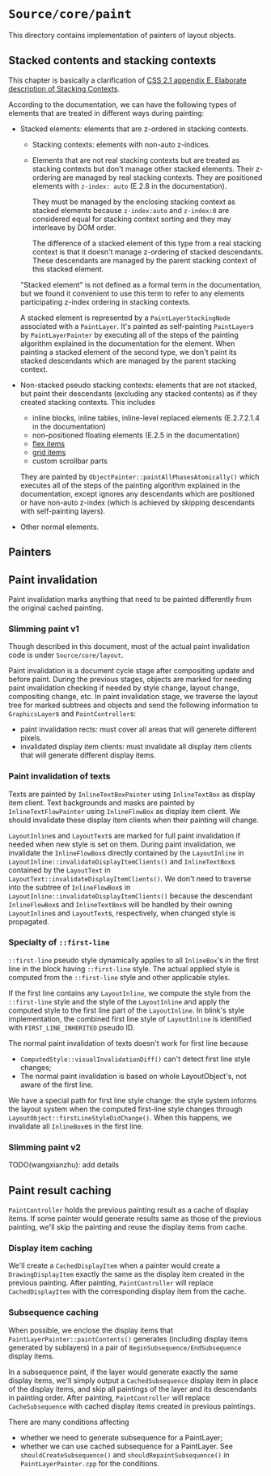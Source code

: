# `Source/core/paint`

This directory contains implementation of painters of layout objects.

## Stacked contents and stacking contexts

This chapter is basically a clarification of [CSS 2.1 appendix E. Elaborate description
of Stacking Contexts](http://www.w3.org/TR/CSS21/zindex.html).

According to the documentation, we can have the following types of elements that are
treated in different ways during painting:

*   Stacked elements: elements that are z-ordered in stacking contexts.

    *   Stacking contexts: elements with non-auto z-indices.

    *   Elements that are not real stacking contexts but are treated as stacking
        contexts but don't manage other stacked elements. Their z-ordering are
        managed by real stacking contexts. They are positioned elements with
        `z-index: auto` (E.2.8 in the documentation).

        They must be managed by the enclosing stacking context as stacked elements
        because `z-index:auto` and `z-index:0` are considered equal for stacking
        context sorting and they may interleave by DOM order.

        The difference of a stacked element of this type from a real stacking context
        is that it doesn't manage z-ordering of stacked descendants. These descendants
        are managed by the parent stacking context of this stacked element.

    "Stacked element" is not defined as a formal term in the documentation, but we found
    it convenient to use this term to refer to any elements participating z-index ordering
    in stacking contexts.

    A stacked element is represented by a `PaintLayerStackingNode` associated with a
    `PaintLayer`. It's painted as self-painting `PaintLayer`s by `PaintLayerPainter`
    by executing all of the steps of the painting algorithm explained in the documentation
    for the element. When painting a stacked element of the second type, we don't
    paint its stacked descendants which are managed by the parent stacking context.

*   Non-stacked pseudo stacking contexts: elements that are not stacked, but paint
    their descendants (excluding any stacked contents) as if they created stacking
    contexts. This includes

    *   inline blocks, inline tables, inline-level replaced elements
        (E.2.7.2.1.4 in the documentation)
    *   non-positioned floating elements (E.2.5 in the documentation)
    *   [flex items](http://www.w3.org/TR/css-flexbox-1/#painting)
    *   [grid items](http://www.w3.org/TR/css-grid-1/#z-order)
    *   custom scrollbar parts

    They are painted by `ObjectPainter::paintAllPhasesAtomically()` which executes
    all of the steps of the painting algorithm explained in the documentation, except
    ignores any descendants which are positioned or have non-auto z-index (which is
    achieved by skipping descendants with self-painting layers).

*   Other normal elements.

## Painters

## Paint invalidation

Paint invalidation marks anything that need to be painted differently from the original
cached painting.

### Slimming paint v1

Though described in this document, most of the actual paint invalidation code is under
`Source/core/layout`.

Paint invalidation is a document cycle stage after compositing update and before paint.
During the previous stages, objects are marked for needing paint invalidation checking
if needed by style change, layout change, compositing change, etc. In paint invalidation stage,
we traverse the layout tree for marked subtrees and objects and send the following information
to `GraphicsLayer`s and `PaintController`s:

*   paint invalidation rects: must cover all areas that will generete different pixels.
*   invalidated display item clients: must invalidate all display item clients that will
    generate different display items.

### Paint invalidation of texts

Texts are painted by `InlineTextBoxPainter` using `InlineTextBox` as display item client.
Text backgrounds and masks are painted by `InlineTextFlowPainter` using `InlineFlowBox`
as display item client. We should invalidate these display item clients when their painting
will change.

`LayoutInline`s and `LayoutText`s are marked for full paint invalidation if needed when
new style is set on them. During paint invalidation, we invalidate the `InlineFlowBox`s
directly contained by the `LayoutInline` in `LayoutInline::invalidateDisplayItemClients()` and
`InlineTextBox`s contained by the `LayoutText` in `LayoutText::invalidateDisplayItemClients()`.
We don't need to traverse into the subtree of `InlineFlowBox`s in `LayoutInline::invalidateDisplayItemClients()`
because the descendant `InlineFlowBox`s and `InlineTextBox`s will be handled by their
owning `LayoutInline`s and `LayoutText`s, respectively, when changed style is propagated.

### Specialty of `::first-line`

`::first-line` pseudo style dynamically applies to all `InlineBox`'s in the first line in the
block having `::first-line` style. The actual applied style is computed from the `::first-line`
style and other applicable styles.

If the first line contains any `LayoutInline`, we compute the style from the `::first-line` style
and the style of the `LayoutInline` and apply the computed style to the first line part of the
`LayoutInline`. In blink's style implementation, the combined first line style of `LayoutInline`
is identified with `FIRST_LINE_INHERITED` pseudo ID.

The normal paint invalidation of texts doesn't work for first line because
*   `ComputedStyle::visualInvalidationDiff()` can't detect first line style changes;
*   The normal paint invalidation is based on whole LayoutObject's, not aware of the first line.

We have a special path for first line style change: the style system informs the layout system
when the computed first-line style changes through `LayoutObject::firstLineStyleDidChange()`.
When this happens, we invalidate all `InlineBox`es in the first line.

### Slimming paint v2

TODO(wangxianzhu): add details

## Paint result caching

`PaintController` holds the previous painting result as a cache of display items.
If some painter would generate results same as those of the previous painting,
we'll skip the painting and reuse the display items from cache.

### Display item caching

We'll create a `CachedDisplayItem` when a painter would create a `DrawingDisplayItem` exactly
the same as the display item created in the previous painting. After painting, `PaintController`
will replace `CachedDisplayItem` with the corresponding display item from the cache.

### Subsequence caching

When possible, we enclose the display items that `PaintLayerPainter::paintContents()` generates
(including display items generated by sublayers) in a pair of `BeginSubsequence/EndSubsequence`
display items.

In a subsequence paint, if the layer would generate exactly the same display items, we'll simply
output a `CachedSubsequence` display item in place of the display items, and skip all paintings
of the layer and its descendants in painting order. After painting, `PaintController` will
replace `CacheSubsequence` with cached display items created in previous paintings.

There are many conditions affecting
*   whether we need to generate subsequence for a PaintLayer;
*   whether we can use cached subsequence for a PaintLayer.
See `shouldCreateSubsequence()` and `shouldRepaintSubsequence()` in `PaintLayerPainter.cpp` for
the conditions.
